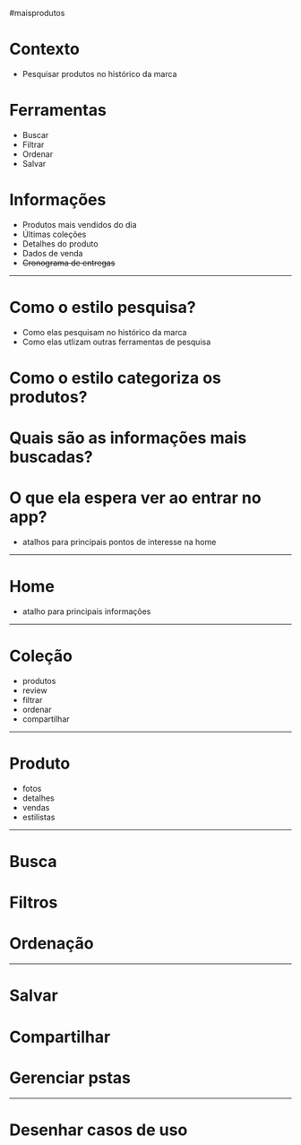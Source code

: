 #maisprodutos 

# Contexto
- Pesquisar produtos no histórico da marca

# Ferramentas
- Buscar
- Filtrar
- Ordenar
- Salvar

# Informações
- Produtos mais vendidos do dia
- Últimas coleções
- Detalhes do produto
- Dados de venda
- ~~Cronograma de entregas~~ 



---


# Como o estilo pesquisa?
- Como elas pesquisam no histórico da marca
- Como elas utlizam outras ferramentas de pesquisa

# Como o estilo categoriza os produtos?

# Quais são as informações mais buscadas?

# O que ela espera ver ao entrar no app?
- atalhos para principais pontos de interesse na home



---

# Home
- atalho para principais informações 

---

# Coleção
- produtos
- review
- filtrar
- ordenar
- compartilhar

---

# Produto
- fotos
- detalhes
- vendas
- estilistas

---

# Busca
# Filtros
# Ordenação

---

# Salvar
# Compartilhar
# Gerenciar pstas

---

# Desenhar casos de uso